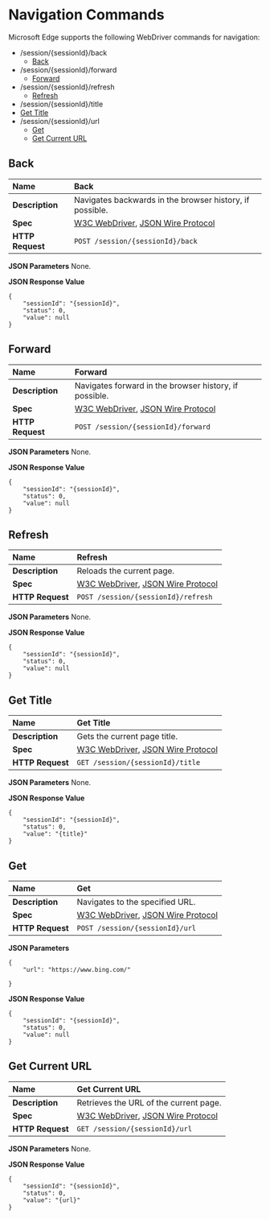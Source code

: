 # Navigation Commands
Microsoft Edge supports the following WebDriver commands for navigation:

- /session/{sessionId}/back
  - [Back](#back)
- /session/{sessionId}/forward
  - [Forward](#forward)
- /session/{sessionId}/refresh
  - [Refresh](#refresh)
- /session/{sessionId}/title
 - [Get Title](#get-title)
- /session/{sessionId}/url
  - [Get](#get)
  - [Get Current URL](#get-current-url)

## Back

| **Name** | Back |
| :------- | :---------- |
| **Description** | Navigates backwards in the browser history, if possible. |
| **Spec** | [W3C WebDriver](https://w3c.github.io/webdriver/webdriver-spec.html#back), [JSON Wire Protocol](https://code.google.com/p/selenium/wiki/JsonWireProtocol#POST_/session/:sessionId/back) |
| **HTTP Request** | `POST /session/{sessionId}/back` |

**JSON Parameters**
None.

**JSON Response Value**
```
{
    "sessionId": "{sessionId}",
    "status": 0,
    "value": null
}
```

## Forward

| **Name** | Forward |
| :------- | :---------- |
| **Description** | Navigates forward in the browser history, if possible. |
| **Spec** | [W3C WebDriver](https://w3c.github.io/webdriver/webdriver-spec.html#back), [JSON Wire Protocol](https://code.google.com/p/selenium/wiki/JsonWireProtocol#POST_/session/:sessionId/back) |
| **HTTP Request** | `POST /session/{sessionId}/forward` |

**JSON Parameters**
None.

**JSON Response Value**
```
{
    "sessionId": "{sessionId}",
    "status": 0,
    "value": null
}
```

## Refresh

| **Name** | Refresh |
| :------- | :---------- |
| **Description** | Reloads the current page. |
| **Spec** | [W3C WebDriver](https://w3c.github.io/webdriver/webdriver-spec.html#refresh), [JSON Wire Protocol](https://code.google.com/p/selenium/wiki/JsonWireProtocol#/session/:sessionId/refresh) |
| **HTTP Request** | `POST /session/{sessionId}/refresh` |

**JSON Parameters**
None.

**JSON Response Value**
```
{
    "sessionId": "{sessionId}",
    "status": 0,
    "value": null
}
```

## Get Title

| **Name** | Get Title |
| :------- | :---------- |
| **Description** | Gets the current page title. |
| **Spec** | [W3C WebDriver](https://w3c.github.io/webdriver/webdriver-spec.html#get-title), [JSON Wire Protocol](https://code.google.com/p/selenium/wiki/JsonWireProtocol#/session/:sessionId/title) |
| **HTTP Request** | `GET /session/{sessionId}/title` |

**JSON Parameters**
None.

**JSON Response Value**
```
{
    "sessionId": "{sessionId}",
    "status": 0,
    "value": "{title}"
}
```

## Get

| **Name** | Get |
| :------- | :---------- |
| **Description** | Navigates to the specified URL. |
| **Spec** | [W3C WebDriver](https://w3c.github.io/webdriver/webdriver-spec.html#get), [JSON Wire Protocol](https://code.google.com/p/selenium/wiki/JsonWireProtocol#/session/:sessionId/url) |
| **HTTP Request** | `POST /session/{sessionId}/url` |

**JSON Parameters**
```
{
    "url": "https://www.bing.com/"

}
```
**JSON Response Value**
```
{
    "sessionId": "{sessionId}",
    "status": 0,
    "value": null
}
```

## Get Current URL

| **Name** | Get Current URL |
| :------- | :---------- |
| **Description** | Retrieves the URL of the current page. |
| **Spec** | [W3C WebDriver](https://w3c.github.io/webdriver/webdriver-spec.html#get-current-url), [JSON Wire Protocol](https://code.google.com/p/selenium/wiki/JsonWireProtocol#/session/:sessionId/url) |
| **HTTP Request** | `GET /session/{sessionId}/url` |

**JSON Parameters**
None.

**JSON Response Value**
```
{
    "sessionId": "{sessionId}",
    "status": 0,
    "value": "{url}"
}
```
